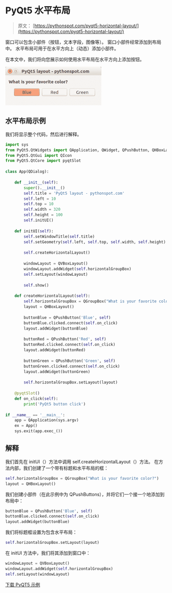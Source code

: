 # PyQt5 水平布局

> 原文： [https://pythonspot.com/pyqt5-horizo​​ntal-layout/](https://pythonspot.com/pyqt5-horizontal-layout/)

窗口可以包含小部件（按钮，文本字段，图像等）。 窗口小部件经常添加到布局中。 水平布局可用于在水平方向上（动态）添加小部件。

在本文中，我们将向您展示如何使用水平布局在水平方向上添加按钮。

![pyqt5-horizontal-layout](img/b18a764c1fce5b869fc970d63229d0d9.jpg)

## 水平布局示例

我们将显示整个代码，然后进行解释。

```py
import sys
from PyQt5.QtWidgets import QApplication, QWidget, QPushButton, QHBoxLayout, QGroupBox, QDialog, QVBoxLayout
from PyQt5.QtGui import QIcon
from PyQt5.QtCore import pyqtSlot

class App(QDialog):

    def __init__(self):
        super().__init__()
        self.title = 'PyQt5 layout - pythonspot.com'
        self.left = 10
        self.top = 10
        self.width = 320
        self.height = 100
        self.initUI()

    def initUI(self):
        self.setWindowTitle(self.title)
        self.setGeometry(self.left, self.top, self.width, self.height)

        self.createHorizontalLayout()

        windowLayout = QVBoxLayout()
        windowLayout.addWidget(self.horizontalGroupBox)
        self.setLayout(windowLayout)

        self.show()

    def createHorizontalLayout(self):
        self.horizontalGroupBox = QGroupBox("What is your favorite color?")
        layout = QHBoxLayout()

        buttonBlue = QPushButton('Blue', self)
        buttonBlue.clicked.connect(self.on_click)
        layout.addWidget(buttonBlue)

        buttonRed = QPushButton('Red', self)
        buttonRed.clicked.connect(self.on_click)
        layout.addWidget(buttonRed)

        buttonGreen = QPushButton('Green', self)
        buttonGreen.clicked.connect(self.on_click)
        layout.addWidget(buttonGreen)

        self.horizontalGroupBox.setLayout(layout)

    @pyqtSlot()
    def on_click(self):
        print('PyQt5 button click')

if __name__ == '__main__':
    app = QApplication(sys.argv)
    ex = App()
    sys.exit(app.exec_())

```

## 解释

我们首先在 initUI（）方法中调用 self.createHorizo​​ntalLayout（）方法。 在方法内部，我们创建了一个带有标题和水平布局的框：

```py
self.horizontalGroupBox = QGroupBox("What is your favorite color?")
layout = QHBoxLayout()

```

我们创建小部件（在此示例中为 QPushButtons），并将它们一个接一个地添加到布局中：

```py
buttonBlue = QPushButton('Blue', self)
buttonBlue.clicked.connect(self.on_click)
layout.addWidget(buttonBlue)

```

我们将标题框设置为包含水平布局：

```py
self.horizontalGroupBox.setLayout(layout)

```

在 initUI 方法中，我们将其添加到窗口中：

```py
windowLayout = QVBoxLayout()
windowLayout.addWidget(self.horizontalGroupBox)
self.setLayout(windowLayout)

```

[下载 PyQT5 示例](https://pythonspot.com/download-pyqt5-examples/)